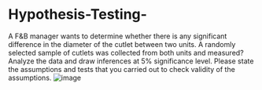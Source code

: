 # Hypothesis-Testing-
A F&B manager wants to determine whether there is any significant difference in the diameter of the cutlet between two units. A randomly selected sample of cutlets was collected from both units and measured? Analyze the data and draw inferences at 5% significance level. Please state the assumptions and tests that you carried out to check validity of the assumptions.
![image](https://github.com/nagarjuna6822/Hypothesis-Testing-/assets/159016046/5a2dc254-0ae1-4f9a-89cd-0636badea4d1)
